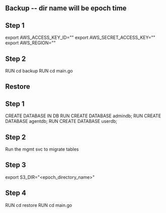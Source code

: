 ## Backup -- dir name will be epoch time

## Step 1 
export AWS_ACCESS_KEY_ID=""
export AWS_SECRET_ACCESS_KEY=""
export AWS_REGION=""

## Step 2 
RUN cd backup
RUN cd main.go

## Restore

## Step 1
CREATE DATABASE IN DB
RUN CREATE DATABASE admindb;
RUN CREATE DATABASE agentdb;
RUN CREATE DATABASE userdb;

## Step 2
Run the mgmt svc to migrate tables

## Step 3
export S3_DIR="<epoch_directory_name>"

## Step 4
RUN cd restore
RUN cd main.go